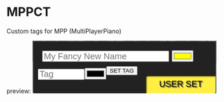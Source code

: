 # MPPCT
Custom tags for MPP (MultiPlayerPiano)

preview: 
  ![preview](https://github.com/Hyye123/MPPCT/raw/main/image.png)
